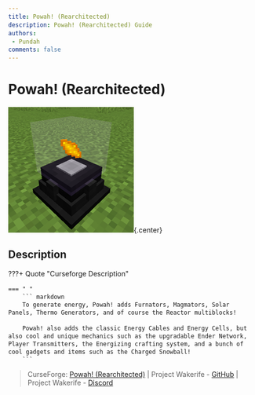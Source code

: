 ```yaml
---
title: Powah! (Rearchitected)
description: Powah! (Rearchitected) Guide
authors: 
 - Pundah
comments: false
---
```

# Powah! (Rearchitected)
![](img/Powah!(Rearchitected).png){.center}
## Description
???+ Quote "Curseforge Description"

    === " "
        ``` markdown
        To generate energy, Powah! adds Furnators, Magmators, Solar Panels, Thermo Generators, and of course the Reactor multiblocks!

        Powah! also adds the classic Energy Cables and Energy Cells, but also cool and unique mechanics such as the upgradable Ender Network, Player Transmitters, the Energizing crafting system, and a bunch of cool gadgets and items such as the Charged Snowball!
        ```

> CurseForge: [Powah! (Rearchitected)](https://www.curseforge.com/minecraft/mc-mods/powah-rearchitected) | Project Wakerife - [GitHub](https://github.com/Pundah) | Project Wakerife - [Discord](https://discord.gg/M4HQTQ9g9f)